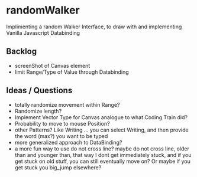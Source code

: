 # randomWalker
Implimenting a random Walker Interface, to draw with and implementing Vanilla Javascript Databinding

## Backlog
- screenShot of Canvas element
- limit Range/Type of Value through Databinding

## Ideas / Questions
- totally randomize movement within Range?
- Randomize length?
- Implement Vector Type for Canvas analogue to what Coding Train did?
- Probability to move to mouse Position?
- other Patterns? Like Writing ... you can select Writing, and then provide the word (max?) you want to be typed
- more generalized approach to DataBinding?
- a more fun way to use do not cross line? maybe do not cross line, older than and younger than, that way I dont get immediately stuck, and if you get stuck on old stuff, you can still eventually move on? Or maybe if you get stuck you big_jump elsewhere?
